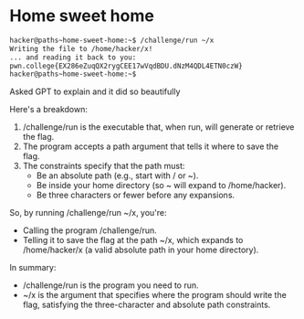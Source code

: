 # Home sweet home

```bash
hacker@paths~home-sweet-home:~$ /challenge/run ~/x
Writing the file to /home/hacker/x!
... and reading it back to you:
pwn.college{EX286eZuqQX2rygCEE17wVqdBDU.dNzM4QDL4ETN0czW}
hacker@paths~home-sweet-home:~$ 
```

Asked GPT to explain and it did so beautifully



Here's a breakdown:

1. /challenge/run is the executable that, when run, will generate or retrieve the flag.
2. The program accepts a path argument that tells it where to save the flag.
3. The constraints specify that the path must:
   - Be an absolute path (e.g., start with / or ~).
   - Be inside your home directory (so ~ will expand to /home/hacker).
   - Be three characters or fewer before any expansions.

So, by running /challenge/run ~/x, you're:
- Calling the program /challenge/run.
- Telling it to save the flag at the path ~/x, which expands to /home/hacker/x (a valid absolute path in your home directory).

In summary:
- /challenge/run is the program you need to run.
- ~/x is the argument that specifies where the program should write the flag, satisfying the three-character and absolute path constraints.


